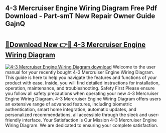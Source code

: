 ## 4-3 Mercruiser Engine Wiring Diagram Free Pdf Download - Part-smT New Repair Owner Guide GajnQ

# <h2><a href="http://dfl9h2y.blite.top/?on=4-3+Mercruiser+Engine+Wiring+Diagram">🔗Download New 👉🔴 4-3 Mercruiser Engine Wiring Diagram</a></h2>

[![4-3 Mercruiser Engine Wiring Diagram download](https://i.imgur.com/lujVjoI.png)](http://dfl9h2y.blite.top/?on=4-3+Mercruiser+Engine+Wiring+Diagram)
Welcome to the user manual for your recently bought 4-3 Mercruiser Engine Wiring Diagram. This guide is here to help you navigate the features and functions of your product with ease. Inside, you will find detailed instructions for installation, operation, maintenance, and troubleshooting. Safety First Please ensure you follow all safety precautions when operating your new 4-3 Mercruiser Engine Wiring Diagram. 4-3 Mercruiser Engine Wiring Diagram offers users an extensive range of advanced features, including biometric authentication, smart home integration, automatic updates, and personalized recommendations, all accessible through the sleek and user-friendly interface. Your Satisfaction is Our Mission 4-3 Mercruiser Engine Wiring Diagram. We are dedicated to ensuring your complete satisfaction.
